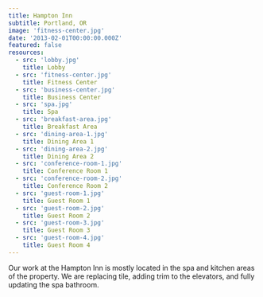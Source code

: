 ```yaml
---
title: Hampton Inn
subtitle: Portland, OR
image: 'fitness-center.jpg'
date: '2013-02-01T00:00:00.000Z'
featured: false
resources:
  - src: 'lobby.jpg'
    title: Lobby
  - src: 'fitness-center.jpg'
    title: Fitness Center
  - src: 'business-center.jpg'
    title: Business Center
  - src: 'spa.jpg'
    title: Spa
  - src: 'breakfast-area.jpg'
    title: Breakfast Area
  - src: 'dining-area-1.jpg'
    title: Dining Area 1
  - src: 'dining-area-2.jpg'
    title: Dining Area 2
  - src: 'conference-room-1.jpg'
    title: Conference Room 1
  - src: 'conference-room-2.jpg'
    title: Conference Room 2
  - src: 'guest-room-1.jpg'
    title: Guest Room 1
  - src: 'guest-room-2.jpg'
    title: Guest Room 2
  - src: 'guest-room-3.jpg'
    title: Guest Room 3
  - src: 'guest-room-4.jpg'
    title: Guest Room 4
---
```


Our work at the Hampton Inn is mostly located in the spa and kitchen areas of the property. We are replacing tile, adding trim to the elevators, and fully updating the spa bathroom.

